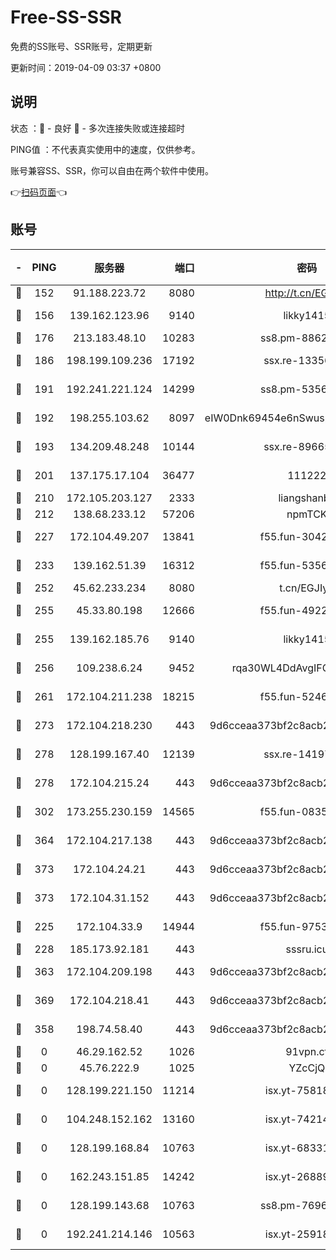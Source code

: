 # Free-SS-SSR

免费的SS账号、SSR账号，定期更新

更新时间：2019-04-09 03:37 +0800

## 说明

状态     ：🙂 - 良好 🙁 - 多次连接失败或连接超时

PING值   ：不代表真实使用中的速度，仅供参考。

账号兼容SS、SSR，你可以自由在两个软件中使用。

👉[扫码页面](https://liesauer.github.io/Free-SS-SSR/)👈

## 账号

|-|PING|服务器|端口|密码|加密方式|区域|
|:----:|:----:|:-----:|-----:|:----:|:----:|:----:|
|🙂|152|91.188.223.72|8080|http://t.cn/EGJIyrl|rc4-md5|RU|
|🙂|156|139.162.123.96|9140|likky1415|aes-256-cfb|JP|
|🙂|176|213.183.48.10|10283|ss8.pm-88628460|rc4-md5|RU|
|🙂|186|198.199.109.236|17192|ssx.re-13356046|aes-256-cfb|US|
|🙂|191|192.241.221.124|14299|ss8.pm-53565122|aes-256-cfb|US|
|🙂|192|198.255.103.62|8097|eIW0Dnk69454e6nSwuspv9DmS201tQ0D|aes-256-cfb|US|
|🙂|193|134.209.48.248|10144|ssx.re-89665984|aes-256-cfb|US|
|🙂|201|137.175.17.104|36477|111222|aes-256-cfb|CN|
|🙂|210|172.105.203.127|2333|liangshanbo|chacha20|JP|
|🙂|212|138.68.233.12|57206|npmTCK|rc4-md5|US|
|🙂|227|172.104.49.207|13841|f55.fun-30420526|aes-256-cfb|SG|
|🙂|233|139.162.51.39|16312|f55.fun-53567565|aes-256-cfb|SG|
|🙂|252|45.62.233.234|8080|t.cn/EGJIyrl|rc4-md5|CA|
|🙂|255|45.33.80.198|12666|f55.fun-49224409|aes-256-cfb|US|
|🙂|255|139.162.185.76|9140|likky1415|aes-256-cfb|DE|
|🙂|256|109.238.6.24|9452|rqa30WL4DdAvgIFG6Fs3znzTa|aes-256-cfb|FR|
|🙂|261|172.104.211.238|18215|f55.fun-52464374|aes-256-cfb|US|
|🙂|273|172.104.218.230|443|9d6cceaa373bf2c8acb22e60b6a58be6|aes-256-cfb|US|
|🙂|278|128.199.167.40|12139|ssx.re-14197752|aes-256-cfb|SG|
|🙂|278|172.104.215.24|443|9d6cceaa373bf2c8acb22e60b6a58be6|aes-256-cfb|US|
|🙂|302|173.255.230.159|14565|f55.fun-08354460|aes-256-cfb|US|
|🙂|364|172.104.217.138|443|9d6cceaa373bf2c8acb22e60b6a58be6|aes-256-cfb|US|
|🙂|373|172.104.24.21|443|9d6cceaa373bf2c8acb22e60b6a58be6|aes-256-cfb|US|
|🙂|373|172.104.31.152|443|9d6cceaa373bf2c8acb22e60b6a58be6|aes-256-cfb|US|
|🙂|225|172.104.33.9|14944|f55.fun-97539524|aes-256-cfb|SG|
|🙂|228|185.173.92.181|443|sssru.icu|rc4-md5|RU|
|🙂|363|172.104.209.198|443|9d6cceaa373bf2c8acb22e60b6a58be6|aes-256-cfb|US|
|🙂|369|172.104.218.41|443|9d6cceaa373bf2c8acb22e60b6a58be6|aes-256-cfb|US|
|🙁|358|198.74.58.40|443|9d6cceaa373bf2c8acb22e60b6a58be6|aes-256-cfb|US|
|🙁|0|46.29.162.52|1026|91vpn.cf|rc4-md5|RU|
|🙁|0|45.76.222.9|1025|YZcCjQ|rc4-md5|JP|
|🙁|0|128.199.221.150|11214|isx.yt-75818921|aes-256-cfb|SG|
|🙁|0|104.248.152.162|13160|isx.yt-74214168|aes-256-cfb|SG|
|🙁|0|128.199.168.84|10763|isx.yt-68331101|aes-256-cfb|SG|
|🙁|0|162.243.151.85|14242|isx.yt-26889865|aes-256-cfb|US|
|🙁|0|128.199.143.68|10763|ss8.pm-76962074|aes-256-cfb|SG|
|🙁|0|192.241.214.146|10563|isx.yt-25918764|aes-256-cfb|US|

